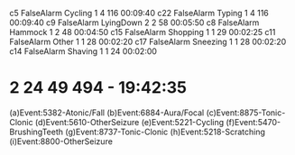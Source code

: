 c5 FalseAlarm Cycling 1 4 116 00:09:40
c22 FalseAlarm Typing 1 4 116 00:09:40
c9 FalseAlarm LyingDown 2 2 58 00:05:50
c8 FalseAlarm Hammock 1 2 48 00:04:50
c15 FalseAlarm Shopping 1 1 29 00:02:25
c11 FalseAlarm Other 1 1 28 00:02:20
c17 FalseAlarm Sneezing 1 1 28 00:02:20
c14 FalseAlarm Shaving 1 1 24 00:02:00
# 2 24 49 494 - 19:42:35
(a)Event:5382-Atonic/Fall (b)Event:6884-Aura/Focal (c)Event:8875-Tonic-Clonic
(d)Event:5610-OtherSeizure (e)Event:5221-Cycling (f)Event:5470-BrushingTeeth
(g)Event:8737-Tonic-Clonic (h)Event:5218-Scratching (i)Event:8800-OtherSeizure